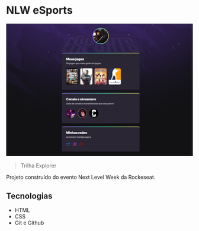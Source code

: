 # NLW eSports

![preview](./github/screen%20previw.png)

>Trilha Explorer

Projeto construído do evento Next Level Week da Rockeseat.

## Tecnologias

- HTML
- CSS
- Git e Github